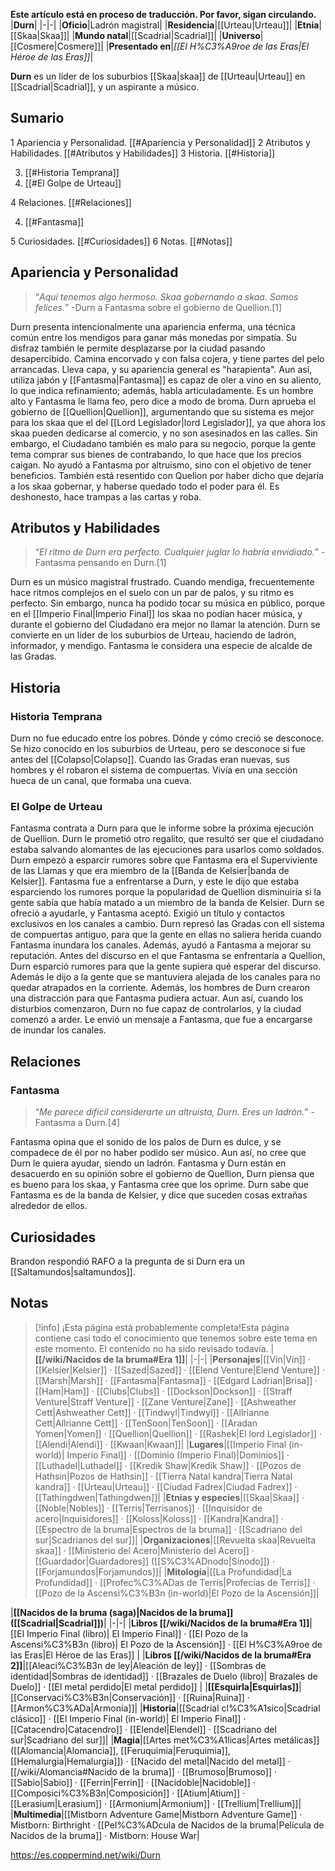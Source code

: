 **Este artículo está en proceso de traducción. Por favor, sigan circulando.**
|**Durn**|
|-|-|
|**Oficio**|Ladrón magistral|
|**Residencia**|[[Urteau\|Urteau]]|
|**Etnia**|[[Skaa\|Skaa]]|
|**Mundo natal**|[[Scadrial\|Scadrial]]|
|**Universo**|[[Cosmere\|Cosmere]]|
|**Presentado en**|*[[El H%C3%A9roe de las Eras\|El Héroe de las Eras]]*|

**Durn** es un líder de los suburbios [[Skaa\|skaa]] de [[Urteau\|Urteau]] en [[Scadrial\|Scadrial]], y un aspirante a músico.

## Sumario

1 Apariencia y Personalidad. [[#Apariencia y Personalidad]] 
2 Atributos y Habilidades. [[#Atributos y Habilidades]] 
3 Historia. [[#Historia]] 

3. [[#Historia Temprana]] 
3. [[#El Golpe de Urteau]] 


4 Relaciones. [[#Relaciones]] 

4. [[#Fantasma]] 


5 Curiosidades. [[#Curiosidades]] 
6 Notas. [[#Notas]] 


## Apariencia y Personalidad
>“*Aquí tenemos algo hermoso. Skaa gobernando a skaa. Somos felices.*”
\-Durn a Fantasma sobre el gobierno de Quellion.[1]


Durn presenta intencionalmente una apariencia enferma, una técnica común entre los mendigos para ganar más monedas por simpatía. Su disfraz también le permite desplazarse por la ciudad pasando desapercibido. Camina encorvado y con falsa cojera, y tiene partes del pelo arrancadas. Lleva capa, y su apariencia general es "harapienta". Aun así, utiliza jabón y [[Fantasma\|Fantasma]] es capaz de oler a vino en su aliento, lo que indica refinamiento; además, habla articuladamente. Es un hombre alto y Fantasma le llama feo, pero dice a modo de broma.
Durn aprueba el gobierno de [[Quellion\|Quellion]], argumentando que su sistema es mejor para los skaa que el del [[Lord Legislador\|lord Legislador]], ya que ahora los skaa pueden dedicarse al comercio, y no son asesinados en las calles. Sin embargo, el Ciudadano también es malo para su negocio, porque la gente tema comprar sus bienes de contrabando, lo que hace que los precios caigan. No ayudó a Fantasma por altruismo, sino con el objetivo de tener beneficios. También está resentido con Quelion por haber dicho que dejaría a los skaa gobernar, y haberse quedado todo el poder para él. Es deshonesto, hace trampas a las cartas y roba.

## Atributos y Habilidades
>“*El ritmo de Durn era perfecto. Cualquier juglar lo habría envidiado.*”
\-Fantasma pensando en Durn.[1]


Durn es un músico magistral frustrado. Cuando mendiga, frecuentemente hace ritmos complejos en el suelo con un par de palos, y su ritmo es perfecto. Sin embargo, nunca ha podido tocar su música en público, porque en el [[Imperio Final\|Imperio Final]] los skaa no podían hacer música, y durante el gobierno del Ciudadano era mejor no llamar la atención. Durn se convierte en un líder de los suburbios de Urteau, haciendo de ladrón, informador, y mendigo. Fantasma le considera una especie de alcalde de las Gradas.

## Historia
### Historia Temprana
Durn no fue educado entre los pobres. Dónde y cómo creció se desconoce. Se hizo conocido en los suburbios de Urteau, pero se desconoce si fue antes del [[Colapso\|Colapso]]. Cuando las Gradas eran nuevas, sus hombres y él robaron el sistema de compuertas. Vivía en una sección hueca de un canal, que formaba una cueva.

### El Golpe de Urteau
Fantasma contrata a Durn para que le informe sobre la próxima ejecución de Quellion. Durn le prometió otro regalito, que resultó ser que el ciudadano estaba salvando alomantes de las ejecuciones para usarlos como soldados. Durn empezó a esparcir rumores sobre que Fantasma era el Superviviente de las Llamas y que era miembro de la [[Banda de Kelsier\|banda de Kelsier]].
Fantasma fue a enfrentarse a Durn, y este le dijo que estaba esparciendo los rumores porque la popularidad de Quellion disminuiría si la gente sabía que había matado a un miembro de la banda de Kelsier. Durn se ofreció a ayudarle, y Fantasma aceptó. Exigió un título y contactos exclusivos en los canales a cambio. Durn represó las Gradas con ell sistema de compuertas antiguo, para que la gente en ellas no saliera herida cuando Fantasma inundara los canales. Además, ayudó a Fantasma a mejorar su reputación.
Antes del discurso en el que Fantasma se enfrentaría a Quellion, Durn esparció rumores para que la gente supiera qué esperar del discurso. Además le dijo a la gente que se mantuviera alejada de los canales para no quedar atrapados en la corriente. Además, los hombres de Durn crearon una distracción para que Fantasma pudiera actuar. Aun así, cuando los disturbios comenzaron, Durn no fue capaz de controlarlos, y la ciudad comenzó a arder. Le envió un mensaje a Fantasma, que fue a encargarse de inundar los canales.

## Relaciones
### Fantasma
>“*Me parece difícil considerarte un altruista, Durn. Eres un ladrón.*”
\-Fantasma a Durn.[4]


Fantasma opina que el sonido de los palos de Durn es dulce, y se compadece de él por no haber podido ser músico. Aun así, no cree que Durn le quiera ayudar, siendo un ladrón. Fantasma y Durn están en desacuerdo en su opinión sobre el gobierno de Quellion, Durn piensa que es bueno para los skaa, y Fantasma cree que los oprime. Durn sabe que Fantasma es de la banda de Kelsier, y dice que suceden cosas extrañas alrededor de ellos.

## Curiosidades
Brandon respondió RAFO a la pregunta de si Durn era un [[Saltamundos\|saltamundos]].
## Notas

> [!info] ¡Esta página está probablemente completa!Esta página contiene casi todo el conocimiento que tenemos sobre este tema en este momento.
El contenido no ha sido revisado todavía.
|**[[/wiki/Nacidos de la bruma#Era 1]]**|
|-|-|
|**Personajes**|[[Vin\|Vin]] · [[Kelsier\|Kelsier]] · [[Sazed\|Sazed]] · [[Elend Venture\|Elend Venture]] · [[Marsh\|Marsh]] · [[Fantasma\|Fantasma]] · [[Edgard Ladrian\|Brisa]] · [[Ham\|Ham]] · [[Clubs\|Clubs]] · [[Dockson\|Dockson]] · [[Straff Venture\|Straff Venture]] · [[Zane Venture\|Zane]] · [[Ashweather Cett\|Ashweather Cett]] · [[Tindwyl\|Tindwyl]] · [[Allrianne Cett\|Allrianne Cett]] · [[TenSoon\|TenSoon]] · [[Aradan Yomen\|Yomen]] · [[Quellion\|Quellion]] · [[Rashek\|El lord Legislador]] · [[Alendi\|Alendi]] · [[Kwaan\|Kwaan]]|
|**Lugares**|[[Imperio Final (in-world)\| Imperio Final]] · [[Dominio (Imperio Final)\|Dominios]] · [[Luthadel\|Luthadel]] · [[Kredik Shaw\|Kredik Shaw]] · [[Pozos de Hathsin\|Pozos de Hathsin]] · [[Tierra Natal kandra\|Tierra Natal kandra]] · [[Urteau\|Urteau]] · [[Ciudad Fadrex\|Ciudad Fadrex]] · [[Tathingdwen\|Tathingdwen]]|
|**Etnias y especies**|[[Skaa\|Skaa]] · [[Noble\|Nobles]] · [[Terris\|Terrisanos]] · [[Inquisidor de acero\|Inquisidores]] · [[Koloss\|Koloss]] · [[Kandra\|Kandra]] · [[Espectro de la bruma\|Espectros de la bruma]] · [[Scadriano del sur\|Scadrianos del sur]]|
|**Organizaciones**|[[Revuelta skaa\|Revuelta skaa]] · [[Ministerio del Acero\|Ministerio del Acero]] · [[Guardador\|Guardadores]] ([[S%C3%ADnodo\|Sínodo]]) · [[Forjamundos\|Forjamundos]]|
|**Mitología**|[[La Profundidad\|La Profundidad]] · [[Profec%C3%ADas de Terris\|Profecías de Terris]] · [[Pozo de la Ascensi%C3%B3n (in-world)\|El Pozo de la Ascensión]]|

|**[[Nacidos de la bruma (saga)\|Nacidos de la bruma]] ([[Scadrial\|Scadrial]])**|
|-|-|
|**Libros [[/wiki/Nacidos de la bruma#Era 1]]**|[[El Imperio Final (libro)\| El Imperio Final]] · [[El Pozo de la Ascensi%C3%B3n (libro)\| El Pozo de la Ascensión]] · [[El H%C3%A9roe de las Eras\|El Héroe de las Eras]] |
|**Libros [[/wiki/Nacidos de la bruma#Era 2]]**|[[Aleaci%C3%B3n de ley\|Aleación de ley]] · [[Sombras de identidad\|Sombras de identidad]] · [[Brazales de Duelo (libro)\| Brazales de Duelo]] · [[El metal perdido\|El metal perdido]]  |
|**[[Esquirla\|Esquirlas]]**|[[Conservaci%C3%B3n\|Conservación]] · [[Ruina\|Ruina]] · [[Armon%C3%ADa\|Armonía]]|
|**Historia**|[[Scadrial cl%C3%A1sico\|Scadrial clásico]] · [[El Imperio Final (in-world)\| El Imperio Final]] · [[Catacendro\|Catacendro]] · [[Elendel\|Elendel]] · [[Scadriano del sur\|Scadriano del sur]]|
|**Magia**|[[Artes met%C3%A1licas\|Artes metálicas]] ([[Alomancia\|Alomancia]], [[Feruquimia\|Feruquimia]], [[Hemalurgia\|Hemalurgia]]) · [[Nacido del metal\|Nacido del metal]] · [[/wiki/Alomancia#Nacido de la bruma]] · [[Brumoso\|Brumoso]] · [[Sabio\|Sabio]] · [[Ferrin\|Ferrin]] · [[Nacidoble\|Nacidoble]] · [[Composici%C3%B3n\|Composición]] · [[Atium\|Atium]] · [[Lerasium\|Lerasium]] · [[Armonium\|Armonium]] · [[Trellium\|Trellium]]|
|**Multimedia**|[[Mistborn Adventure Game\|Mistborn Adventure Game‎‎]] · Mistborn: Birthright · [[Pel%C3%ADcula de Nacidos de la bruma\|Película de Nacidos de la bruma]] · Mistborn: House War|



https://es.coppermind.net/wiki/Durn